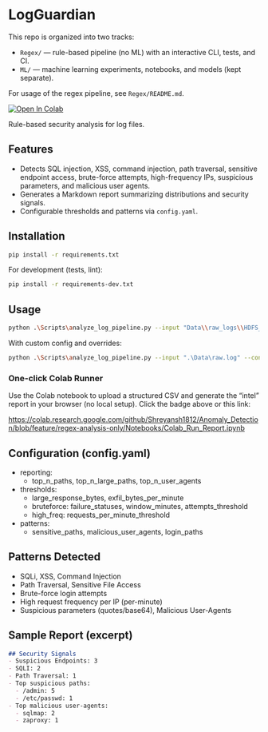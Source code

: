 # LogGuardian

This repo is organized into two tracks:

- `Regex/` — rule-based pipeline (no ML) with an interactive CLI, tests, and CI.
- `ML/` — machine learning experiments, notebooks, and models (kept separate).

For usage of the regex pipeline, see `Regex/README.md`.

[![Open In Colab](https://colab.research.google.com/assets/colab-badge.svg)](https://colab.research.google.com/github/Shreyansh1812/Anomaly_Detection/blob/feature/regex-analysis-only/Notebooks/Colab_Run_Report.ipynb)

Rule-based security analysis for log files.

## Features
- Detects SQL injection, XSS, command injection, path traversal, sensitive endpoint access, brute-force attempts, high-frequency IPs, suspicious parameters, and malicious user agents.
- Generates a Markdown report summarizing distributions and security signals.
- Configurable thresholds and patterns via `config.yaml`.

## Installation

```bash
pip install -r requirements.txt
```

For development (tests, lint):
```bash
pip install -r requirements-dev.txt
```

## Usage

```bash
python .\Scripts\analyze_log_pipeline.py --input "Data\\raw_logs\\HDFS_2k.log_structured.csv"
```

With custom config and overrides:
```bash
python .\Scripts\analyze_log_pipeline.py --input ".\Data\raw.log" --config ".\config.yaml" --top-n 20 --verbose
```

### One-click Colab Runner

Use the Colab notebook to upload a structured CSV and generate the “intel” report in your browser (no local setup). Click the badge above or this link:

https://colab.research.google.com/github/Shreyansh1812/Anomaly_Detection/blob/feature/regex-analysis-only/Notebooks/Colab_Run_Report.ipynb

## Configuration (config.yaml)
- reporting:
  - top_n_paths, top_n_large_paths, top_n_user_agents
- thresholds:
  - large_response_bytes, exfil_bytes_per_minute
  - bruteforce: failure_statuses, window_minutes, attempts_threshold
  - high_freq: requests_per_minute_threshold
- patterns:
  - sensitive_paths, malicious_user_agents, login_paths

## Patterns Detected
- SQLi, XSS, Command Injection
- Path Traversal, Sensitive File Access
- Brute-force login attempts
- High request frequency per IP (per-minute)
- Suspicious parameters (quotes/base64), Malicious User-Agents

## Sample Report (excerpt)

```markdown
## Security Signals
- Suspicious Endpoints: 3
- SQLI: 2
- Path Traversal: 1
- Top suspicious paths:
  - /admin: 5
  - /etc/passwd: 1
- Top malicious user-agents:
  - sqlmap: 2
  - zaproxy: 1
```
